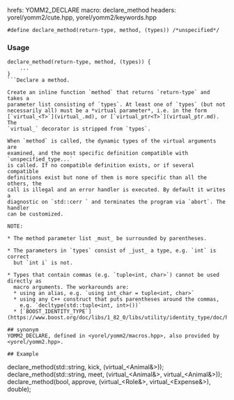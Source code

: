 hrefs: YOMM2_DECLARE
macro: declare_method
headers: yorel/yomm2/cute.hpp, yorel/yomm2/keywords.hpp
```
#define declare_method(return-type, method, (types)) /*unspecified*/
```
### Usage
```
declare_method(return-type, method, (types)) {
    ...
}
```Declare a method.

Create an inline function `method` that returns `return-type` and takes a
parameter list consisting of `types`. At least one of `types` (but not
necessarily all) must be a *virtual parameter*, i.e. in the form
[`virtual_<T>`](virtual_.md), or [`virtual_ptr<T>`](virtual_ptr.md). The
`virtual_` decorator is stripped from `types`.

When `method` is called, the dynamic types of the virtual arguments are
examined, and the most specific definition compatible with `unspecified_type...`
is called. If no compatible definition exists, or if several compatible
definitions exist but none of them is more specific than all the others, the
call is illegal and an error handler is executed. By default it writes a
diagnostic on `std::cerr ` and terminates the program via `abort`. The handler
can be customized.

NOTE:

* The method parameter list _must_ be surrounded by parentheses.

* The parameters in `types` consist of _just_ a type, e.g. `int` is correct
  but `int i` is not.

* Types that contain commas (e.g. `tuple<int, char>`) cannot be used directly as
  macro arguments. The workarounds are:
  * using an alias, e.g. `using int_char = tuple<int, char>`
  * using any C++ construct that puts parentheses around the commas,
    e.g. `decltype(std::tuple<int, int>())`
  * [`BOOST_IDENTITY_TYPE`](https://www.boost.org/doc/libs/1_82_0/libs/utility/identity_type/doc/html/index.html)

## synonym
YOMM2_DECLARE, defined in <yorel/yomm2/macros.hpp>, also provided by <yorel/yomm2.hpp>.

## Example
```
declare_method(std::string, kick, (virtual_<Animal&>));
declare_method(std::string, meet, (virtual_<Animal&>, virtual_<Animal&>));
declare_method(bool, approve, (virtual_<Role&>, virtual_<Expense&>), double);
```
